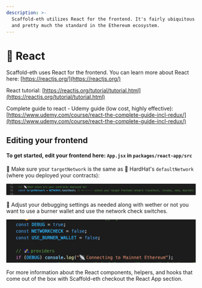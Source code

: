 ```yaml
---
description: >-
  Scaffold-eth utilizes React for the frontend. It's fairly ubiquitous in web2
  and pretty much the standard in the Ethereum ecosystem.
---
```


# 🧰 React

Scaffold-eth uses React for the frontend. You can learn more about React here: [https://reactjs.org/](https://reactjs.org/)

React tutorial: [https://reactjs.org/tutorial/tutorial.html](https://reactjs.org/tutorial/tutorial.html)

Complete guide to react - Udemy guide \(low cost, highly effective\): [https://www.udemy.com/course/react-the-complete-guide-incl-redux/](https://www.udemy.com/course/react-the-complete-guide-incl-redux/)

## Editing your frontend

#### To get started, edit your frontend here: `App.jsx` in `packages/react-app/src`

📡 Make sure your `targetNetwork` is the same as 👷 HardHat's `defaultNetwork` \(where you deployed your contracts\):

![Set your targetNetwork](../../.gitbook/assets/screen-shot-2021-09-29-at-2.11.46-pm.png)

🤡 Adjust your debugging settings as needed along with wether or not you want to use a burner wallet and use the network check switches.

![](../../.gitbook/assets/screen-shot-2021-09-29-at-2.07.36-pm.png)

For more information about the React components, helpers, and hooks that come out of the box with Scaffold-eth checkout the React App section. 

